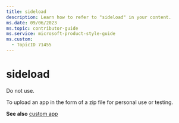 ```yaml
---
title: sideload
description: Learn how to refer to "sideload" in your content.
ms.date: 09/06/2023
ms.topic: contributor-guide
ms.service: microsoft-product-style-guide
ms.custom:
  - TopicID 71455
---
```



# sideload

Do not use.  

To upload an app in the form of a zip file for personal use or testing.  

**See also** [custom app](~/teams-style-guide/a-z-word-list/c/custom-app.md)  

